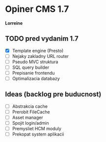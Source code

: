 # Opiner CMS 1.7
#### Lorreine

## TODO pred vydanim 1.7
- [x] Template engine (Presto)
- [ ] Nejaky zakladny URL router
- [ ] Pseudo MVC struktura
- [ ] SQL query builder
- [ ] Prepisanie frontendu
- [ ] Optimalizacia databazy

## Ideas (backlog pre buducnost)
- [ ] Abstrakcia cache
- [ ] Prerobit FileCache
- [ ] Asset manager
- [ ] Spojit login/admin
- [ ] Premysliet HCM moduly
- [ ] Prekopat system aplikacii
